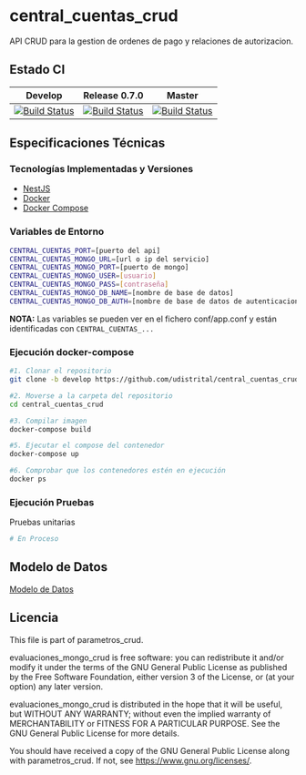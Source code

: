 # central_cuentas_crud

API CRUD para la gestion de ordenes de pago y relaciones de autorizacion.

## Estado CI

| Develop | Release 0.7.0 | Master |
| -- | -- | -- |
| [![Build Status](https://hubci.portaloas.udistrital.edu.co/api/badges/udistrital/central_cuentas_crud/status.svg?ref=refs/heads/develop)](https://hubci.portaloas.udistrital.edu.co/udistrital/central_cuentas_crud) | [![Build Status](https://hubci.portaloas.udistrital.edu.co/api/badges/udistrital/central_cuentas_crud/status.svg?ref=refs/heads/release/0.7.0)](https://hubci.portaloas.udistrital.edu.co/udistrital/central_cuentas_crud) | [![Build Status](https://hubci.portaloas.udistrital.edu.co/api/badges/udistrital/central_cuentas_crud/status.svg?ref=refs/heads/master)](https://hubci.portaloas.udistrital.edu.co/udistrital/central_cuentas_crud) |

## Especificaciones Técnicas

### Tecnologías Implementadas y Versiones

* [NestJS](https://github.com/nestjs/nest)
* [Docker](https://docs.docker.com/engine/install/ubuntu/)
* [Docker Compose](https://docs.docker.com/compose/)

### Variables de Entorno

```bash
CENTRAL_CUENTAS_PORT=[puerto del api]
CENTRAL_CUENTAS_MONGO_URL=[url o ip del servicio]
CENTRAL_CUENTAS_MONGO_PORT=[puerto de mongo]
CENTRAL_CUENTAS_MONGO_USER=[usuario]
CENTRAL_CUENTAS_MONGO_PASS=[contraseña]
CENTRAL_CUENTAS_MONGO_DB_NAME=[nombre de base de datos]
CENTRAL_CUENTAS_MONGO_DB_AUTH=[nombre de base de datos de autenticacion]
```

**NOTA:** Las variables se pueden ver en el fichero conf/app.conf y están identificadas con `CENTRAL_CUENTAS_...`

<!-- ### Ejecución del Proyecto
```shell
#1. Obtener el repositorio con Go
git clone https://github.com/udistrital/evaluaciones_mongo_crud

#2. Moverse a la carpeta del repositorio
cd evaluaciones_mongo_crud

# 3. Moverse a la rama **develop**
git pull origin develop && git checkout develop

4. Instalar dependencias
npm install

# 5. Alimentar todas las variables de entorno que utiliza el proyecto.
EVALUACIONES_MONGO_CRUD=8080 EVALUACIONES_MONGO_CRUD=127.0.0.1:27017 EVALUACIONES_MONGO_CRUD_SOME_VARIABLE=some_value nest run -->
<!-- ``` -->
<!-- ### Ejecución Dockerfile
```shell
# docker build --tag=evaluaciones_mongo_crud . --no-cache
# docker run -p 80:80 evaluaciones_mongo_crud
``` -->

### Ejecución docker-compose

```bash
#1. Clonar el repositorio
git clone -b develop https://github.com/udistrital/central_cuentas_crud

#2. Moverse a la carpeta del repositorio
cd central_cuentas_crud

#3. Compilar imagen
docker-compose build

#5. Ejecutar el compose del contenedor
docker-compose up

#6. Comprobar que los contenedores estén en ejecución
docker ps
```

### Ejecución Pruebas

Pruebas unitarias

```bash
# En Proceso
```

## Modelo de Datos

[Modelo de Datos](https://github.com/udistrital/financiera_documentacion/blob/master/central_cuentas/orden_pago/orden_pafo.md)

## Licencia

This file is part of parametros_crud.

evaluaciones_mongo_crud is free software: you can redistribute it and/or modify it under the terms of the GNU General Public License as published by the Free Software Foundation, either version 3 of the License, or (at your option) any later version.

evaluaciones_mongo_crud is distributed in the hope that it will be useful, but WITHOUT ANY WARRANTY; without even the implied warranty of MERCHANTABILITY or FITNESS FOR A PARTICULAR PURPOSE. See the GNU General Public License for more details.

You should have received a copy of the GNU General Public License along with parametros_crud. If not, see https://www.gnu.org/licenses/.
